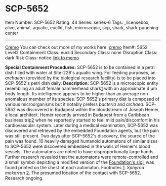 # SCP-5652
Item Number: SCP-5652
Rating: 44
Series: series-6
Tags: _licensebox, alive, animal, aquatic, euclid, fish, microscopic, scp, shark, shark-punching-center

---

[Cremo](javascript:;)
You can check out more of my works here:
[cremo](/cremo)
Item#: 5652
Level2
Containment Class:
euclid
Secondary Class:
none
Disruption Class:
dark
Risk Class:
notice
[link to memo](/classification-committee-memo)  

**Special Containment Procedures:** SCP-5652 is to be contained in a petri dish filled with water at Site-228's aquatic wing. For feeding purposes, an _archaeon_ (provided by the biological research facility) is to be placed into SCP-5652's petri dish daily.
**Description:** SCP-5652 is a microscopic entity resembling an adult female hammerhead shark[1](javascript:;) with an approximate 4 μm body length. Its intelligence appears to be higher than an average non-anomalous member of its species. SCP-5652's primary diet is composed of various microorganisms but it notably prefers _bacteria_ and _archaea_.
SCP-5652 was discovered in Budapest within the bloodstream of Joseph Hemér, a local architect. Hemér recently arrived in Budapest from a Caribbean business trip[2](javascript:;) when he reportedly started to feel mild pain/discomfort in his cardiovascular system. Later during a medical examination, SCP-5652 was discovered and retrieved by the embedded Foundation agents, but the pain was still present.
Two days after SCP-5652's discovery, the source of the pain was found. 10 heavily damaged humanoid automatons of similar sizes to SCP-5652 were discovered embedded in the walls of Hemér's blood vessels. The automatons are noted to have disproportionally large hands.
Further research revealed that the automatons were remote-controlled and a small symbol depicting a modified version of the [Foundation's sigil](https://scp-wiki.wikidot.com/spc-hub) was found printed on the chest of each automaton.
Footnotes
[1](javascript:;). _Sphyrna mokarran_
[2](javascript:;). The presumed location of the contact with SCP-5652. Research ongoing.